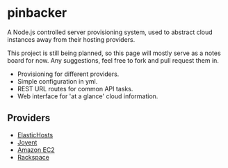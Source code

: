 pinbacker
=========

A Node.js controlled server provisioning system, used to abstract cloud instances away from their hosting providers.

This project is still being planned, so this page will mostly serve as a notes board for now. Any suggestions, feel free to fork and pull request them in.

* Provisioning for different providers.
* Simple configuration in yml.
* REST URL routes for common API tasks.
* Web interface for 'at a glance' cloud information.

Providers
---------

* [ElasticHosts](http://www.elastichosts.com/cloud-support/api)
* [Joyent](http://apidocs.joyent.com/sdcapidoc/cloudapi/)
* [Amazon EC2](http://docs.amazonwebservices.com/AWSEC2/latest/APIReference/Welcome.html)
* [Rackspace](http://docs.rackspace.com/api/)
